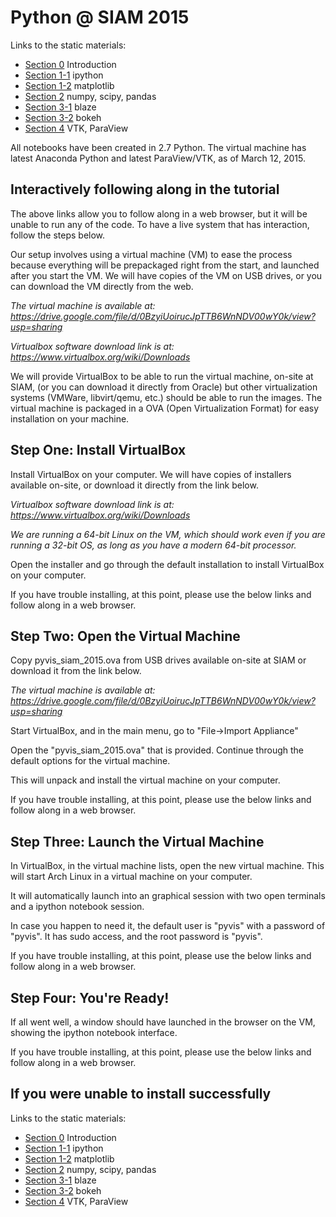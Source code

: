 Python @ SIAM 2015
=================

Links to the static materials:
- [Section 0](http://nbviewer.ipython.org/github/JosephCottam/PythonSIAM2015/blob/master/Section0_intro.ipynb) Introduction
- [Section 1-1](http://nbviewer.ipython.org/github/JosephCottam/PythonSIAM2015/blob/master/Section1-1_ipython.ipynb) ipython
- [Section 1-2](http://nbviewer.ipython.org/github/JosephCottam/PythonSIAM2015/blob/master/Section1-2_matplotlib.ipynb) matplotlib
- [Section 2](http://nbviewer.ipython.org/github/JosephCottam/PythonSIAM2015/blob/master/Section2_numpy_scipy_pandas.ipynb) numpy, scipy, pandas
- [Section 3-1](http://nbviewer.ipython.org/github/JosephCottam/PythonSIAM2015/blob/master/Section3-1_blaze.ipynb) blaze
- [Section 3-2](http://nbviewer.ipython.org/github/JosephCottam/PythonSIAM2015/blob/master/Section3-2_bokeh.ipynb) bokeh
- [Section 4](https://github.com/JosephCottam/PythonSIAM2015/blob/master/VTK_PV.pdf?raw=true) VTK, ParaView

All notebooks have been created in 2.7 Python. The virtual machine has
latest Anaconda Python and latest ParaView/VTK, as of March 12, 2015.

Interactively following along in the tutorial
---------------------------------------------

The above links allow you to follow along in a web browser, but it will
be unable to run any of the code. To have a live system that has
interaction, follow the steps below.

Our setup involves using a virtual machine (VM) to ease the process
because everything will be prepackaged right from the start,
and launched after you start the VM. We will have copies of the VM
on USB drives, or you can download the VM directly from the web.

*The virtual machine is available at:
 https://drive.google.com/file/d/0BzyiUoirucJpTTB6WnNDV00wY0k/view?usp=sharing*

*Virtualbox software download link is at:
 https://www.virtualbox.org/wiki/Downloads*

We will provide VirtualBox to be able to run the virtual machine,
on-site at SIAM, (or you can download it directly from Oracle)
but other virtualization systems (VMWare, libvirt/qemu, etc.) should
be able to run the images. The virtual machine is packaged in a OVA
(Open Virtualization Format) for easy installation on your machine.

Step One: Install VirtualBox
----------------------------

Install VirtualBox on your computer. We will have copies of installers
available on-site, or download it directly from the link below.

*Virtualbox software download link is at:
 https://www.virtualbox.org/wiki/Downloads*

*We are running a 64-bit Linux on the VM, which should work even if
 you are running a 32-bit OS, as long as you have a modern 64-bit
 processor.*

Open the installer and go through the default installation to install
VirtualBox on your computer.

If you have trouble installing, at this point, please use the below
links and follow along in a web browser.


Step Two: Open the Virtual Machine
-----------------------------------------

Copy pyvis_siam_2015.ova from USB drives available on-site at SIAM or download
it from the link below.

*The virtual machine is available at:
 https://drive.google.com/file/d/0BzyiUoirucJpTTB6WnNDV00wY0k/view?usp=sharing*

Start VirtualBox, and in the main menu, go to "File->Import Appliance"

Open the "pyvis_siam_2015.ova" that is provided. Continue through the
default options for the virtual machine.

This will unpack and install the virtual machine on your computer.

If you have trouble installing, at this point, please use the below
links and follow along in a web browser.


Step Three: Launch the Virtual Machine
--------------------------------------

In VirtualBox, in the virtual machine lists, open the new virtual
machine.  This will start Arch Linux in a virtual machine on your computer.

It will automatically launch into an graphical session with two open
terminals and a ipython notebook session.

In case you happen to need it, the default user is "pyvis" with a
password of "pyvis". It has sudo access, and the root password is "pyvis".

If you have trouble installing, at this point, please use the below
links and follow along in a web browser.


Step Four: You're Ready!
------------------------

If all went well, a window should have launched in the browser on the VM,
showing the ipython notebook interface.

If you have trouble installing, at this point, please use the below
links and follow along in a web browser.


If you were unable to install successfully
------------------------------------------

Links to the static materials:
- [Section 0](http://nbviewer.ipython.org/github/JosephCottam/PythonSIAM2015/blob/master/Section0_intro.ipynb) Introduction
- [Section 1-1](http://nbviewer.ipython.org/github/JosephCottam/PythonSIAM2015/blob/master/Section1-1_ipython.ipynb) ipython
- [Section 1-2](http://nbviewer.ipython.org/github/JosephCottam/PythonSIAM2015/blob/master/Section1-2_matplotlib.ipynb) matplotlib
- [Section 2](http://nbviewer.ipython.org/github/JosephCottam/PythonSIAM2015/blob/master/Section2_numpy_scipy_pandas.ipynb) numpy, scipy, pandas
- [Section 3-1](http://nbviewer.ipython.org/github/JosephCottam/PythonSIAM2015/blob/master/Section3-1_blaze.ipynb) blaze
- [Section 3-2](http://nbviewer.ipython.org/github/JosephCottam/PythonSIAM2015/blob/master/Section3-2_bokeh.ipynb) bokeh
- [Section 4](http://nbviewer.ipython.org/github/JosephCottam/PythonSIAM2015/blob/master/Section4/VTK_PV.pdf) VTK, ParaView
